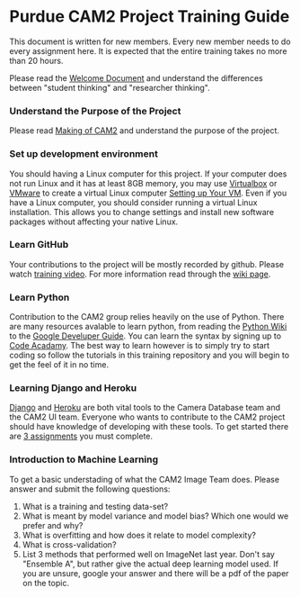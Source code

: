 # Purdue CAM2 Project Training Guide

This document is written for new members. Every new member needs to do every assignment here. 
It is expected that the entire training takes no more than 20 hours.

Please read the [Welcome Document](https://docs.google.com/document/d/1exaJDYxN_hc9c_pgZlogo75A3Qo58ppXv6uyqHY2-28/edit?usp=sharing)
and understand the differences between "student thinking" and "researcher thinking".

### Understand the Purpose of the Project

Please read [Making of CAM2](https://engineering.purdue.edu/HELPS/Publications/papers/GlobalSIP2015.pdf) and understand the purpose of the project.

### Set up development environment

You should having a Linux computer for this project. If your computer does not run Linux and it has at least 8GB memory, 
you may use [Virtualbox](https://www.virtualbox.org/wiki/Downloads) or 
[VMware](http://www.vmware.com/products/player/playerpro-evaluation.html) to create a virtual Linux computer 
[Setting up Your VM](https://github.com/PurdueCAM2Project/Training/wiki/Setting-Up-a-Ubuntu-VM). Even if you have a Linux computer, you
should consider running a virtual Linux installation. This allows you to change settings and install new software packages without
affecting your native Linux.

### Learn GitHub

Your contributions to the project will be mostly recorded by github. Please watch [training video](https://www.youtube.com/playlist?list=PL_DUEaCnbkZCI8IMXYVhYGupSHjPVBY1i). For more information read through the [wiki page](https://github.com/PurdueCAM2Project/Training/wiki/%5BGuide%5D-Git-and-GitHub).

### Learn Python

Contribution to the CAM2 group relies heavily on the use of Python. There are many resources avalable to learn python, from reading the [Python Wiki](https://wiki.python.org/moin/BeginnersGuide) to the [Google Develuper Guide](https://developers.google.com/edu/python/introduction). You can learn the syntax by signing up to [Code Acadamy](https://www.codecademy.com/learn/python). The best way to learn however is to simply try to start coding so follow the tutorials in this training repository and you will begin to get the feel of it in no time.

### Learning Django and Heroku

[Django](https://developer.mozilla.org/en-US/docs/Learn/Server-side/Django/Introduction) and [Heroku](https://www.heroku.com/) are both vital tools to the Camera Database team and the CAM2 UI team. Everyone who wants to contribute to the CAM2 project should have knowledge of developing with these tools. To get started there are [3 assignments](https://github.com/PurdueCAM2Project/Training/wiki/Django-and-Heroku-Assignment) you must complete.

### Introduction to Machine Learning
To get a basic understading of what the CAM2 Image Team does. Please answer and submit the following questions:

1. What is a training and testing data-set?
2. What is meant by model variance and model bias? Which one would we prefer and why?
3. What is overfitting and how does it relate to model complexity? 
4. What is cross-validation?
5. List 3 methods that performed well on ImageNet last year. Don't say "Ensemble A", but rather give the actual deep learning model used. If you are unsure, google your answer and there will be a pdf of the paper on the topic.
